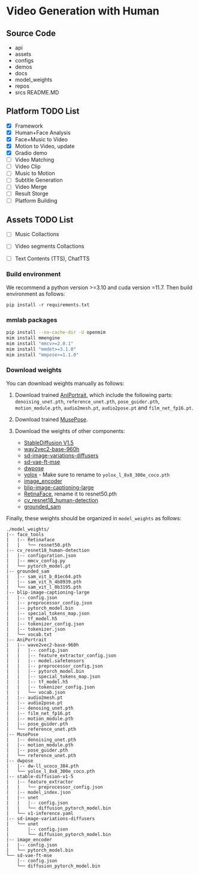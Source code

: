 # Video Generation with Human
## Source Code
- api
- assets
- configs
- demos
- docs
- model_weights
- repos
- srcs
README.MD


## Platform TODO List
- [x] Framework 
- [x] Human+Face Analysis
- [x] Face+Music to Video
- [x] Motion to Video, update
- [x] Gradio demo
- [ ] Video Matching
- [ ] Video Clip
- [ ] Music to Motion
- [ ] Subtitle Generation
- [ ] Video Merge
- [ ] Result Storge
- [ ] Platform Building

## Assets TODO List
- [ ] Music Collactions
- [ ] Video segments Collactions
- [ ] Text Contents (TTS), ChatTTS


### Build environment

We recommend a python version >=3.10 and cuda version =11.7. Then build environment as follows:

```shell
pip install -r requirements.txt
```

### mmlab packages
```bash
pip install --no-cache-dir -U openmim 
mim install mmengine 
mim install "mmcv>=2.0.1" 
mim install "mmdet>=3.1.0" 
mim install "mmpose>=1.1.0" 
```

### Download weights
You can download weights manually as follows:

1. Download trained [AniPortrait](https://huggingface.co/ZJYang/AniPortrait/tree/main), which include the following parts: `denoising_unet.pth`, `reference_unet.pth`, `pose_guider.pth`, `motion_module.pth`, `audio2mesh.pt`, `audio2pose.pt` and `film_net_fp16.pt`. 

2. Download trained [MusePose](https://huggingface.co/TMElyralab/MusePose).

3. Download the weights of other components:
   - [StableDiffusion V1.5](https://huggingface.co/runwayml/stable-diffusion-v1-5)
   - [wav2vec2-base-960h](https://huggingface.co/facebook/wav2vec2-base-960h)
   - [sd-image-variations-diffusers](https://huggingface.co/lambdalabs/sd-image-variations-diffusers/tree/main/unet)
   - [sd-vae-ft-mse](https://huggingface.co/stabilityai/sd-vae-ft-mse)
   - [dwpose](https://huggingface.co/yzd-v/DWPose/tree/main)
   - [yolox](https://download.openmmlab.com/mmdetection/v2.0/yolox/yolox_l_8x8_300e_coco/yolox_l_8x8_300e_coco_20211126_140236-d3bd2b23.pth) - Make sure to rename to `yolox_l_8x8_300e_coco.pth`
   - [image_encoder](https://huggingface.co/lambdalabs/sd-image-variations-diffusers/tree/main/image_encoder)
   - [blip-image-captioning-large](https://huggingface.co/Salesforce/blip-image-captioning-large)
   - [RetinaFace](https://huggingface.co/akhaliq/RetinaFace-R50), rename it to resnet50.pth
   - [cv_resnet18_human-detection](https://modelscope.cn/models/iic/cv_resnet18_human-detection/summary)
   - [grounded_sam](https://github.com/facebookresearch/segment-anything)

Finally, these weights should be organized in `model_weights` as follows:
```
./model_weights/
|-- face_tools
|   |-- Retinaface
|   |   └── resnet50.pth
|-- cv_resnet18_human-detection
|   |-- configuration.json
|   |-- mmcv_config.py
|   └── pytorch_model.pt
|-- grounded_sam
|   |-- sam_vit_b_01ec64.pth
|   |-- sam_vit_h_4b8939.pth
|   └── sam_vit_l_0b3195.pth
|-- blip-image-captioning-large
|   |-- config.json
|   |-- preprocessor_config.json
|   |-- pytorch_model.bin
|   |-- special_tokens_map.json
|   |-- tf_model.h5
|   |-- tokenizer_config.json
|   |-- tokenizer.json
|   └── vocab.txt
|-- AniPortrait
|   |-- wave2vec2-base-960h
|   |   |-- config.json
|   |   |-- feature_extractor_config.json
|   |   |-- model.safetensors
|   |   |-- preprocessor_config.json
|   |   |-- pytorch_model.bin
|   |   |-- special_tokens_map.json
|   |   |-- tf_model.h5
|   |   |-- tokenizer_config.json
|   |   └── vocab.json
|   |-- audio2mesh.pt
|   |-- audio2pose.pt
|   |-- denosing_unet.pth
|   |-- film_net_fp16.pt
|   |-- motion_module.pth
|   |-- pose_guider.pth
|   └── reference_unet.pth
|-- MusePose
|   |-- denoising_unet.pth
|   |-- motion_module.pth
|   |-- pose_guider.pth
|   └── reference_unet.pth
|-- dwpose
|   |-- dw-ll_ucoco_384.pth
|   └── yolox_l_8x8_300e_coco.pth
|-- stable-diffusion-v1-5
|   |-- feature_extractor
|   |   └── preprocessor_config.json
|   |-- model_index.json
|   |-- unet
|   |   |-- config.json
|   |   └── diffusion_pytorch_model.bin
|   └── v1-inference.yaml
|-- sd-image-variations-diffusers
|   └── unet
|       |-- config.json
|       └── diffusion_pytorch_model.bin
|-- image_encoder
|   |-- config.json
|   └── pytorch_model.bin
└── sd-vae-ft-mse
    |-- config.json
    └── diffusion_pytorch_model.bin

```